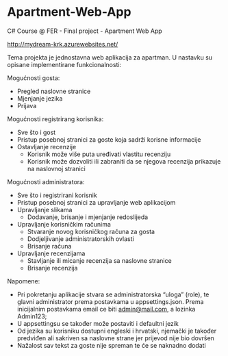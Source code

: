 # Apartment-Web-App
C# Course @ FER - Final project - Apartment Web App

http://mydream-krk.azurewebsites.net/


Tema projekta je jednostavna web aplikacija za apartman. U nastavku su opisane implementirane funkcionalnosti:

Mogućnosti gosta:
-	Pregled naslovne stranice
-	Mjenjanje jezika
-	Prijava

Mogućnosti registrirang korisnika:
-	Sve što i gost
-	Pristup posebnoj stranici za goste koja sadrži korisne informacije
- Ostavljanje recenzije
  - Korisnik može više puta uređivati vlastitu recenziju
  - Korisnik može dozvoliti ili zabraniti da se njegova recenzija prikazuje na naslovnoj stranici
  
Mogućnosti administratora:
- Sve što  i registrirani korisnik
- Pristup posebnoj stranici za upravljanje web aplikacijom
- Upravljanje slikama
  - Dodavanje, brisanje i mjenjanje redoslijeda  
- Upravljanje korisničkim računima
  - Stvaranje novog korisničkog računa za gosta 
  - Dodjeljivanje administratorskih ovlasti  
  - Brisanje računa
- Upravljanje recenzijama
  - Stavljanje ili micanje recenzija sa naslovne stranice
  - Brisanje recenzija

Napomene:
-	Pri pokretanju aplikacije stvara se administratorska “uloga” (role), te glavni administrator prema postavkama u appsettings.json. Prema inicijalnim postavkama email ce biti admin@mail.com, a lozinka Admin123;
-	U appsettingsu se također može postaviti i defaultni jezik
-	Od jezika su korisniku dostupni engleski i hrvatski, njemački je također predviđen ali sakriven sa naslovne strane jer prijevod nije bio dovršen
-	Nažalost sav tekst za goste nije spreman te će se naknadno dodati

